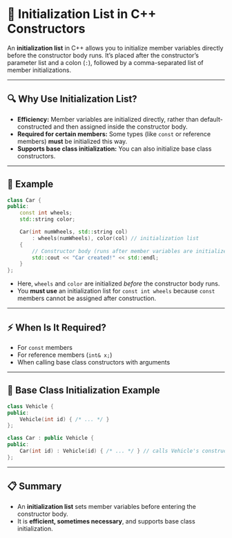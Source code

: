 # 📝 **Initialization List in C++ Constructors**

An **initialization list** in C++ allows you to initialize member variables directly before the constructor body runs. It’s placed after the constructor’s parameter list and a colon (`:`), followed by a comma-separated list of member initializations.

---

## 🔍 **Why Use Initialization List?**

- **Efficiency:** Member variables are initialized directly, rather than default-constructed and then assigned inside the constructor body.
- **Required for certain members:** Some types (like `const` or reference members) **must** be initialized this way.
- **Supports base class initialization:** You can also initialize base class constructors.

---

## 🧪 **Example**

```cpp
class Car {
public:
    const int wheels;
    std::string color;

    Car(int numWheels, std::string col)
        : wheels(numWheels), color(col) // initialization list
    {
        // Constructor body (runs after member variables are initialized)
        std::cout << "Car created!" << std::endl;
    }
};
```
- Here, `wheels` and `color` are initialized *before* the constructor body runs.
- You **must use** an initialization list for `const int wheels` because `const` members cannot be assigned after construction.

---

## ⚡ **When Is It Required?**

- For `const` members  
- For reference members (`int& x;`)
- When calling base class constructors with arguments

---

## 🧭 **Base Class Initialization Example**

```cpp
class Vehicle {
public:
    Vehicle(int id) { /* ... */ }
};

class Car : public Vehicle {
public:
    Car(int id) : Vehicle(id) { /* ... */ } // calls Vehicle's constructor
};
```

---

## 📋 **Summary**

- An **initialization list** sets member variables before entering the constructor body.
- It is **efficient, sometimes necessary**, and supports base class initialization.
